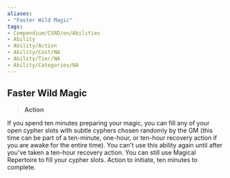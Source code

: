 ```yaml
---
aliases:
- "Faster Wild Magic"
tags:
- Compendium/CSRD/en/Abilities
- Ability
- Ability/Action
- Ability/Cost/NA
- Ability/Tier/NA
- Ability/Categories/NA
---
```


  
## Faster Wild Magic  
>**Action**
  
If you spend ten minutes preparing your magic, you can fill any of your open cypher slots with subtle cyphers chosen randomly by the GM (this time can be part of a ten-minute, one-hour, or ten-hour recovery action if you are awake for the entire time). You can't use this ability again until after you've taken a ten-hour recovery action. You can still use Magical Repertoire to fill your cypher slots. Action to initiate, ten minutes to complete.